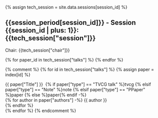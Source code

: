 {% assign tech_session = site.data.sessions[session_id] %}

<h2 id="session{{session_id | plus: 1}}">{{session_period[session_id]}} - Session {{session_id | plus: 1}}: {{tech_session["session"]}}</h2>

Chair: {{tech_session["chair"]}}

{% for paper_id in tech_session["talks"] %}
<paper data-paper_id="{{paper_id}}"></paper>
{% endfor %}

{% comment %}
{% for id in tech_session["talks"] %}
{% assign paper = index[id] %}
<div class="paper"><span class="title">{{ paper["Title"] }}</span>&nbsp; 
  {% if paper["type"] == "TVCG talk" %}<span class="type type-tvcg">tvcg</span>
  {% elsif paper["type"] == "Note" %}<span class="type">note</span>
  {% elsif paper["type"] == "PPaper" %}<span class="type type-premium">paper</span>
  {% else %}<span class="type">paper</span>{% endif -%}
  <br/>
    {% for author in paper["authors"] -%}
    <span class="author">{{ author }}</span><br/>
    {% endfor %}
  <abstract paper_id="{{id}}" />
  <preview  paper_id="{{id}}" />
</div>
{% endfor %}
{% endcomment %}
